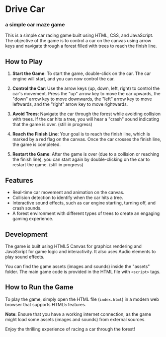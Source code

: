 # Drive Car
### a simple car maze game 

This is a simple car racing game built using HTML, CSS, and JavaScript. The objective of the game is to control a car on the canvas using arrow keys and navigate through a forest filled with trees to reach the finish line.

## How to Play

1. **Start the Game**: To start the game, double-click on the car. The car engine will start, and you can now control the car.

2. **Control the Car**: Use the arrow keys (up, down, left, right) to control the car's movement. Press the "up" arrow key to move the car upwards, the "down" arrow key to move downwards, the "left" arrow key to move leftwards, and the "right" arrow key to move rightwards.

3. **Avoid Trees**: Navigate the car through the forest while avoiding collision with trees. If the car hits a tree, you will hear a "crash" sound indicating that the game is over. (still in progress) 

4. **Reach the Finish Line**: Your goal is to reach the finish line, which is marked by a red flag on the canvas. Once the car crosses the finish line, the game is completed.

5. **Restart the Game**: After the game is over (due to a collision or reaching the finish line), you can start again by double-clicking on the car to restart the game. (still in progress)

## Features

- Real-time car movement and animation on the canvas.
- Collision detection to identify when the car hits a tree.
- Interactive sound effects, such as car engine starting, turning off, and crash sounds.
- A forest environment with different types of trees to create an engaging gaming experience.

## Development

The game is built using HTML5 Canvas for graphics rendering and JavaScript for game logic and interactivity. It also uses Audio elements to play sound effects.

You can find the game assets (images and sounds) inside the "assets" folder. The main game code is provided in the HTML file with `<script>` tags.

## How to Run the Game

To play the game, simply open the HTML file (`index.html`) in a modern web browser that supports HTML5 features.

**Note**: Ensure that you have a working internet connection, as the game might load some assets (images and sounds) from external sources.

Enjoy the thrilling experience of racing a car through the forest!
